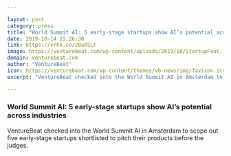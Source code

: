 ```yaml
---

layout: post
category: press
title: "World Summit AI: 5 early-stage startups show AI’s potential across industries"
date: 2019-10-14 15:26:30
link: https://vrhk.co/2Ba0SLF
image: https://venturebeat.com/wp-content/uploads/2019/10/StartupFeat.jpg?w=1200&strip=all
domain: venturebeat.com
author: "VentureBeat"
icon: https://venturebeat.com/wp-content/themes/vb-news/img/favicon.ico
excerpt: "VentureBeat checked into the World Summit AI in Amsterdam to scope out five early-stage startups shortlisted to pitch their products before the judges."

---
```


### World Summit AI: 5 early-stage startups show AI’s potential across industries

VentureBeat checked into the World Summit AI in Amsterdam to scope out five early-stage startups shortlisted to pitch their products before the judges.